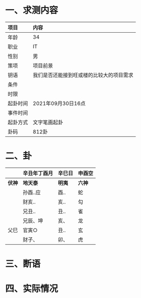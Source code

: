 # 一、求测内容
|项目|内容|
|:-|:-|
|年龄|34|
|职业|IT|
|性别|男|
|策项|项目前景|
|钥语|我们是否还能接到旺或楼的比较大的项目需求|
|条件||
|时限||
|起卦时间|2021年09月30日16点|
|事件时间||
|起卦方式|文字笔画起卦|
|卦码|812卦|

# 二、卦
||辛丑年丁酉月|辛巳日|申酉空|
|:-|:-|:-|:-|
|**伏神**|**地天泰**|**明夷**|**六神**|
||孙酉..应|酉..|蛇|
||财亥..|亥..|勾|
||兄丑..|丑..|雀|
||兄辰、坤|亥、|龙|
|父巳|官寅○|丑..|玄|
||财子、|卯、|虎|


# 三、断语

# 四、实际情况